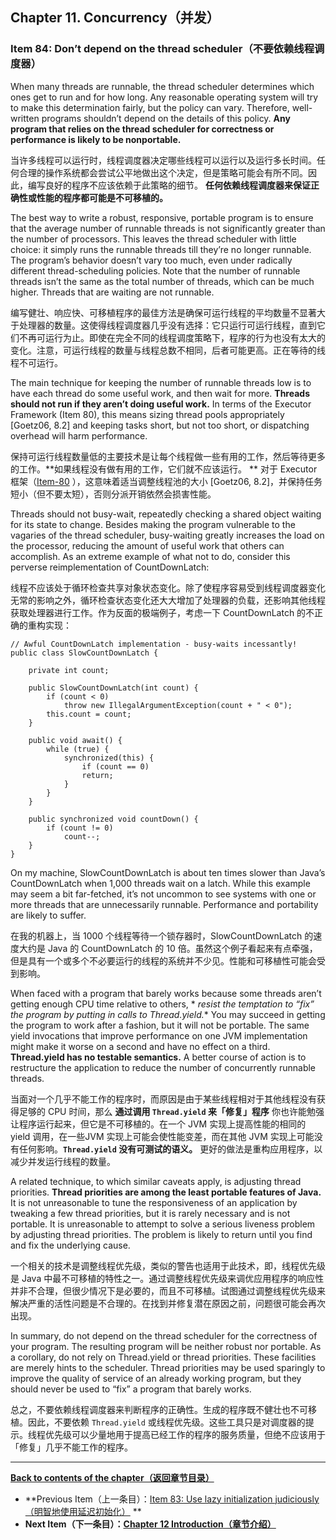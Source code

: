## Chapter 11. Concurrency（并发）

### Item 84: Don’t depend on the thread scheduler（不要依赖线程调度器）

When many threads are runnable, the thread scheduler determines which ones get to run and for how long. Any reasonable
operating system will try to make this determination fairly, but the policy can vary. Therefore, well-written programs
shouldn’t depend on the details of this policy. **Any program that relies on the thread scheduler for correctness or
performance is likely to be nonportable.**

当许多线程可以运行时，线程调度器决定哪些线程可以运行以及运行多长时间。任何合理的操作系统都会尝试公平地做出这个决定，但是策略可能会有所不同。因此，编写良好的程序不应该依赖于此策略的细节。
**任何依赖线程调度器来保证正确性或性能的程序都可能是不可移植的。**

The best way to write a robust, responsive, portable program is to ensure that the average number of runnable threads is
not significantly greater than the number of processors. This leaves the thread scheduler with little choice: it simply
runs the runnable threads till they’re no longer runnable. The program’s behavior doesn’t vary too much, even under
radically different thread-scheduling policies. Note that the number of runnable threads isn’t the same as the total
number of threads, which can be much higher. Threads that are waiting are not runnable.

编写健壮、响应快、可移植程序的最佳方法是确保可运行线程的平均数量不显著大于处理器的数量。这使得线程调度器几乎没有选择：它只运行可运行线程，直到它们不再可运行为止。即使在完全不同的线程调度策略下，程序的行为也没有太大的变化。注意，可运行线程的数量与线程总数不相同，后者可能更高。正在等待的线程不可运行。

The main technique for keeping the number of runnable threads low is to have each thread do some useful work, and then
wait for more. **Threads should not run if they aren’t doing useful work.** In terms of the Executor Framework (Item
80), this means sizing thread pools appropriately [Goetz06, 8.2] and keeping tasks short, but not too short, or
dispatching overhead will harm performance.

保持可运行线程数量低的主要技术是让每个线程做一些有用的工作，然后等待更多的工作。**如果线程没有做有用的工作，它们就不应该运行。
** 对于 Executor 框架（[Item-80](../Chapter-11/Chapter-11-Item-80-Prefer-executors,-tasks,-and-streams-to-threads.md)
），这意味着适当调整线程池的大小 [Goetz06, 8.2]，并保持任务短小（但不要太短），否则分派开销依然会损害性能。

Threads should not busy-wait, repeatedly checking a shared object waiting for its state to change. Besides making the
program vulnerable to the vagaries of the thread scheduler, busy-waiting greatly increases the load on the processor,
reducing the amount of useful work that others can accomplish. As an extreme example of what not to do, consider this
perverse reimplementation of CountDownLatch:

线程不应该处于循环检查共享对象状态变化。除了使程序容易受到线程调度器变化无常的影响之外，循环检查状态变化还大大增加了处理器的负载，还影响其他线程获取处理器进行工作。作为反面的极端例子，考虑一下
CountDownLatch 的不正确的重构实现：

```
// Awful CountDownLatch implementation - busy-waits incessantly!
public class SlowCountDownLatch {

    private int count;

    public SlowCountDownLatch(int count) {
        if (count < 0)
            throw new IllegalArgumentException(count + " < 0");
        this.count = count;
    }

    public void await() {
        while (true) {
            synchronized(this) {
                if (count == 0)
                return;
            }
        }
    }

    public synchronized void countDown() {
        if (count != 0)
            count--;
    }
}
```

On my machine, SlowCountDownLatch is about ten times slower than Java’s CountDownLatch when 1,000 threads wait on a
latch. While this example may seem a bit far-fetched, it’s not uncommon to see systems with one or more threads that are
unnecessarily runnable. Performance and portability are likely to suffer.

在我的机器上，当 1000 个线程等待一个锁存器时，SlowCountDownLatch 的速度大约是 Java 的 CountDownLatch 的 10
倍。虽然这个例子看起来有点牵强，但是具有一个或多个不必要运行的线程的系统并不少见。性能和可移植性可能会受到影响。

When faced with a program that barely works because some threads aren’t getting enough CPU time relative to others, *
*resist the temptation to “fix” the program by putting in calls to Thread.yield.** You may succeed in getting the
program to work after a fashion, but it will not be portable. The same yield invocations that improve performance on one
JVM implementation might make it worse on a second and have no effect on a third. **Thread.yield has no testable
semantics.** A better course of action is to restructure the application to reduce the number of concurrently runnable
threads.

当面对一个几乎不能工作的程序时，而原因是由于某些线程相对于其他线程没有获得足够的 CPU 时间，那么 **通过调用 `Thread.yield`
来「修复」程序** 你也许能勉强让程序运行起来，但它是不可移植的。在一个 JVM 实现上提高性能的相同的 yield 调用，在一些JVM
实现上可能会使性能变差，而在其他 JVM 实现上可能没有任何影响。**`Thread.yield` 没有可测试的语义。**
更好的做法是重构应用程序，以减少并发运行线程的数量。

A related technique, to which similar caveats apply, is adjusting thread priorities. **Thread priorities are among the
least portable features of Java.** It is not unreasonable to tune the responsiveness of an application by tweaking a few
thread priorities, but it is rarely necessary and is not portable. It is unreasonable to attempt to solve a serious
liveness problem by adjusting thread priorities. The problem is likely to return until you find and fix the underlying
cause.

一个相关的技术是调整线程优先级，类似的警告也适用于此技术，即，线程优先级是 Java
中最不可移植的特性之一。通过调整线程优先级来调优应用程序的响应性并非不合理，但很少情况下是必要的，而且不可移植。试图通过调整线程优先级来解决严重的活性问题是不合理的。在找到并修复潜在原因之前，问题很可能会再次出现。

In summary, do not depend on the thread scheduler for the correctness of your program. The resulting program will be
neither robust nor portable. As a corollary, do not rely on Thread.yield or thread priorities. These facilities are
merely hints to the scheduler. Thread priorities may be used sparingly to improve the quality of service of an already
working program, but they should never be used to “fix” a program that barely works.

总之，不要依赖线程调度器来判断程序的正确性。生成的程序既不健壮也不可移植。因此，不要依赖 `Thread.yield`
或线程优先级。这些工具只是对调度器的提示。线程优先级可以少量地用于提高已经工作的程序的服务质量，但绝不应该用于「修复」几乎不能工作的程序。

---
**[Back to contents of the chapter（返回章节目录）](../Chapter-11/Chapter-11-Introduction.md)**

- **Previous
  Item（上一条目）：[Item 83: Use lazy initialization judiciously（明智地使用延迟初始化）](../Chapter-11/Chapter-11-Item-83-Use-lazy-initialization-judiciously.md)
  **
- **Next Item（下一条目）：[Chapter 12 Introduction（章节介绍）](../Chapter-12/Chapter-12-Introduction.md)**
